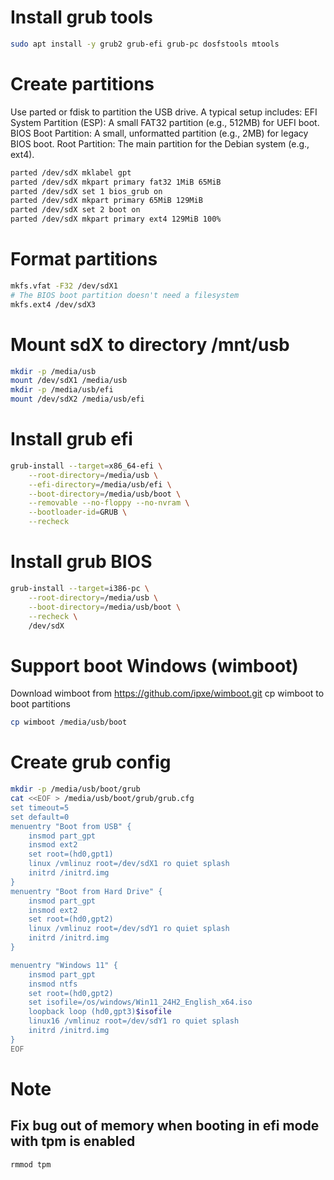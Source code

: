 # Install grub tools
```sh
sudo apt install -y grub2 grub-efi grub-pc dosfstools mtools
```

# Create partitions
Use parted or fdisk to partition the USB drive. A typical setup includes:
EFI System Partition (ESP): A small FAT32 partition (e.g., 512MB) for UEFI boot.
BIOS Boot Partition: A small, unformatted partition (e.g., 2MB) for legacy BIOS boot.
Root Partition: The main partition for the Debian system (e.g., ext4). 
```sh
parted /dev/sdX mklabel gpt
parted /dev/sdX mkpart primary fat32 1MiB 65MiB
parted /dev/sdX set 1 bios_grub on
parted /dev/sdX mkpart primary 65MiB 129MiB
parted /dev/sdX set 2 boot on
parted /dev/sdX mkpart primary ext4 129MiB 100%
```
# Format partitions
```sh
mkfs.vfat -F32 /dev/sdX1
# The BIOS boot partition doesn't need a filesystem
mkfs.ext4 /dev/sdX3
```
# Mount sdX to directory /mnt/usb
```sh
mkdir -p /media/usb
mount /dev/sdX1 /media/usb
mkdir -p /media/usb/efi
mount /dev/sdX2 /media/usb/efi
```

# Install grub efi
```sh
grub-install --target=x86_64-efi \
    --root-directory=/media/usb \
    --efi-directory=/media/usb/efi \
    --boot-directory=/media/usb/boot \
    --removable --no-floppy --no-nvram \
    --bootloader-id=GRUB \
    --recheck
```

# Install grub BIOS
```sh
grub-install --target=i386-pc \
    --root-directory=/media/usb \
    --boot-directory=/media/usb/boot \
    --recheck \
    /dev/sdX
```
# Support boot Windows (wimboot)
Download wimboot from https://github.com/ipxe/wimboot.git
cp wimboot to boot partitions
```sh
cp wimboot /media/usb/boot
```

# Create grub config
```sh
mkdir -p /media/usb/boot/grub
cat <<EOF > /media/usb/boot/grub/grub.cfg
set timeout=5
set default=0
menuentry "Boot from USB" {
    insmod part_gpt
    insmod ext2
    set root=(hd0,gpt1)
    linux /vmlinuz root=/dev/sdX1 ro quiet splash
    initrd /initrd.img
}
menuentry "Boot from Hard Drive" {
    insmod part_gpt
    insmod ext2
    set root=(hd0,gpt2)
    linux /vmlinuz root=/dev/sdY1 ro quiet splash
    initrd /initrd.img
}

menuentry "Windows 11" {
    insmod part_gpt
    insmod ntfs
    set root=(hd0,gpt2)
    set isofile=/os/windows/Win11_24H2_English_x64.iso
    loopback loop (hd0,gpt3)$isofile
    linux16 /vmlinuz root=/dev/sdY1 ro quiet splash
    initrd /initrd.img
}
EOF
```

# Note
## Fix bug out of memory when booting in efi mode with tpm is enabled
```sh
rmmod tpm
``` 
